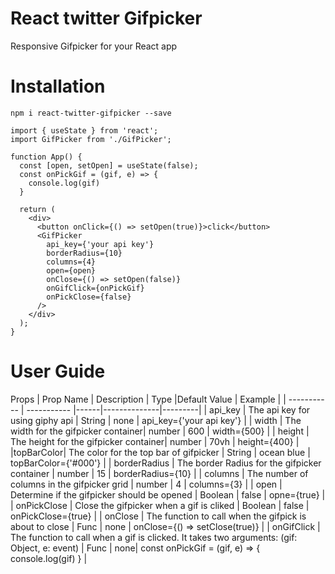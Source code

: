 # React twitter Gifpicker

Responsive Gifpicker for your React app


# Installation

`npm i react-twitter-gifpicker --save`

```
import { useState } from 'react';
import GifPicker from './GifPicker';

function App() {
  const [open, setOpen] = useState(false);
  const onPickGif = (gif, e) => {
    console.log(gif)
  }

  return (
    <div>
      <button onClick={() => setOpen(true)}>click</button>
      <GifPicker
        api_key={'your api key'}
        borderRadius={10}
        columns={4}
        open={open}
        onClose={() => setOpen(false)}
        onGifClick={onPickGif}
        onPickClose={false}
      />
    </div>
  );
}

```

# User Guide

Props
| Prop Name   | Description | Type |Default Value | Example |
| ----------- | ----------- |------|--------------|---------|
| api_key | The api key for using giphy api | String | none | api_key={'your api key'} |
| width    | The width for the gifpicker container| number | 600 | width={500} |
| height   | The height for the gifpicker container| number | 70vh | height={400} |
|topBarColor| The color for the top bar of gifpicker | String | ocean blue | topBarColor={'#000'} |
| borderRadius | The border Radius for the gifpicker container | number | 15 | borderRadius={10} |
| columns | The number of columns in the gifpicker grid | number | 4 | columns={3} |
| open | Determine if the gifpicker should be opened | Boolean | false | opne={true} |
| onPickClose | Close the gifpicker when a gif is cliked | Boolean | false | onPickClose={true} |
| onClose | The function to call when the gifpick is about to close | Func | none | onClose={() => setClose(true)} |
| onGifClick | The function to call when a gif is clicked. It takes two arguments: (gif: Object, e: event) | Func | none| const onPickGif = (gif, e) => {
  console.log(gif)
} |
